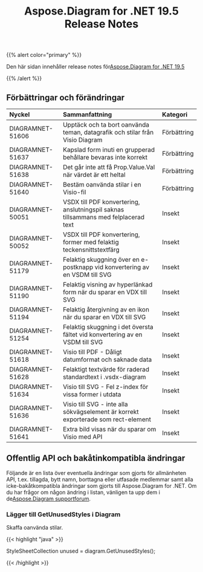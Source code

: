 ﻿---
title: Aspose.Diagram for .NET 19.5 Release Notes
type: docs
weight: 80
url: /sv/net/aspose-diagram-for-net-19-5-release-notes/
---
{{% alert color="primary" %}} 

Den här sidan innehåller release notes för[Aspose.Diagram for .NET 19.5](https://www.nuget.org/packages/Aspose.Diagram/19.5.0)

{{% /alert %}} 
## **Förbättringar och förändringar**

|**Nyckel**|**Sammanfattning**|**Kategori**|
|:- |:- |:- |
|DIAGRAMNET-51606|Upptäck och ta bort oanvända teman, datagrafik och stilar från Visio Diagram|Förbättring|
|DIAGRAMNET-51637|Kapslad form inuti en grupperad behållare bevaras inte korrekt|Förbättring|
|DIAGRAMNET-51638|Det går inte att få Prop.Value.Val när värdet är ett heltal|Förbättring|
|DIAGRAMNET-51640|Bestäm oanvända stilar i en Visio-fil|Förbättring|
|DIAGRAMNET-50051|VSDX till PDF konvertering, anslutningspil saknas tillsammans med felplacerad text|Insekt|
|DIAGRAMNET-50052|VSDX till PDF konvertering, former med felaktig teckensnittstextfärg|Insekt|
|DIAGRAMNET-51179|Felaktig skuggning över en e-postknapp vid konvertering av en VSDM till SVG|Insekt|
|DIAGRAMNET-51190|Felaktig visning av hyperlänkad form när du sparar en VDX till SVG|Insekt|
|DIAGRAMNET-51194|Felaktig återgivning av en ikon när du sparar en VDX till SVG|Insekt|
|DIAGRAMNET-51254|Felaktig skuggning i det översta fältet vid konvertering av en VSDM till SVG|Insekt|
|DIAGRAMNET-51618|Visio till PDF - Dåligt datumformat och saknade data|Insekt|
|DIAGRAMNET-51628|Felaktigt textvärde för raderad standardtext i .vsdx-diagram|Insekt|
|DIAGRAMNET-51634|Visio till SVG - Fel z-index för vissa former i utdata|Insekt|
|DIAGRAMNET-51636|Visio till SVG - inte alla sökvägselement är korrekt exporterade som rect-element|Insekt|
|DIAGRAMNET-51641|Extra bild visas när du sparar om Visio med API|Insekt|
## **Offentlig API och bakåtinkompatibla ändringar**
Följande är en lista över eventuella ändringar som gjorts för allmänheten API, t.ex. tillagda, bytt namn, borttagna eller utfasade medlemmar samt alla icke-bakåtkompatibla ändringar som gjorts till Aspose.Diagram for .NET. Om du har frågor om någon ändring i listan, vänligen ta upp dem i de[Aspose.Diagram supportforum](https://forum.aspose.com/c/diagram/17).
### **Lägger till GetUnusedStyles i Diagram**
Skaffa oanvända stilar.

{{< highlight "java" >}}

  StyleSheetCollection unused = diagram.GetUnusedStyles();

{{< /highlight >}}
